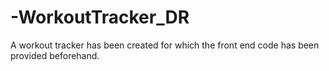 # -WorkoutTracker_DR
A workout tracker has been created for which  the front end code has been provided beforehand. 
